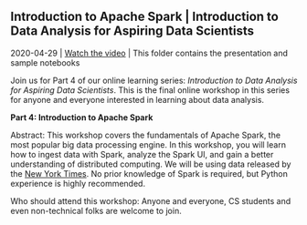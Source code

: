 ## Introduction to Apache Spark | Introduction to Data Analysis for Aspiring Data Scientists

2020-04-29 | [Watch the video](https://www.youtube.com/watch?v=9U4ED7KQwlE) | This folder contains the presentation and sample notebooks

Join us for Part 4 of our online learning series: *Introduction to Data Analysis for Aspiring Data Scientists*. This is the final online workshop in this series for anyone and everyone interested in learning about data analysis.

**Part 4: Introduction to Apache Spark**

Abstract: This workshop covers the fundamentals of Apache Spark, the most popular big data processing engine. In this workshop, you will learn how to ingest data with Spark, analyze the Spark UI, and gain a better understanding of distributed computing. We will be using data released by the [New York Times](https://github.com/nytimes/covid-19-data). No prior knowledge of Spark is required, but Python experience is highly recommended.


Who should attend this workshop: Anyone and everyone, CS students and even non-technical folks are welcome to join.

